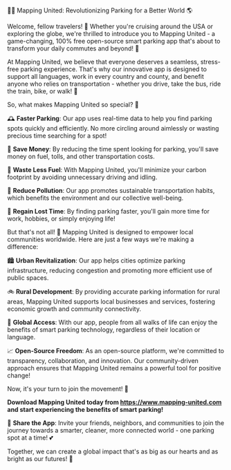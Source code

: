 🚗💥 Mapping United: Revolutionizing Parking for a Better World 🌎

Welcome, fellow travelers! 👋 Whether you're cruising around the USA or exploring the globe, we're thrilled to introduce you to Mapping United - a game-changing, 100% free open-source smart parking app that's about to transform your daily commutes and beyond! 🚀

At Mapping United, we believe that everyone deserves a seamless, stress-free parking experience. That's why our innovative app is designed to support all languages, work in every country and county, and benefit anyone who relies on transportation - whether you drive, take the bus, ride the train, bike, or walk! 🌈

So, what makes Mapping United so special? 🤔

🕰️ **Faster Parking**: Our app uses real-time data to help you find parking spots quickly and efficiently. No more circling around aimlessly or wasting precious time searching for a spot!

💸 **Save Money**: By reducing the time spent looking for parking, you'll save money on fuel, tolls, and other transportation costs.

🌟 **Waste Less Fuel**: With Mapping United, you'll minimize your carbon footprint by avoiding unnecessary driving and idling.

🌿 **Reduce Pollution**: Our app promotes sustainable transportation habits, which benefits the environment and our collective well-being.

💼 **Regain Lost Time**: By finding parking faster, you'll gain more time for work, hobbies, or simply enjoying life!

But that's not all! 🎉 Mapping United is designed to empower local communities worldwide. Here are just a few ways we're making a difference:

🏙️ **Urban Revitalization**: Our app helps cities optimize parking infrastructure, reducing congestion and promoting more efficient use of public spaces.

🚲 **Rural Development**: By providing accurate parking information for rural areas, Mapping United supports local businesses and services, fostering economic growth and community connectivity.

💪 **Global Access**: With our app, people from all walks of life can enjoy the benefits of smart parking technology, regardless of their location or language.

📈 **Open-Source Freedom**: As an open-source platform, we're committed to transparency, collaboration, and innovation. Our community-driven approach ensures that Mapping United remains a powerful tool for positive change!

Now, it's your turn to join the movement! 🎉

**Download Mapping United today from https://www.mapping-united.com and start experiencing the benefits of smart parking!**

📲 **Share the App**: Invite your friends, neighbors, and communities to join the journey towards a smarter, cleaner, more connected world - one parking spot at a time! 💕

Together, we can create a global impact that's as big as our hearts and as bright as our futures! 🌟